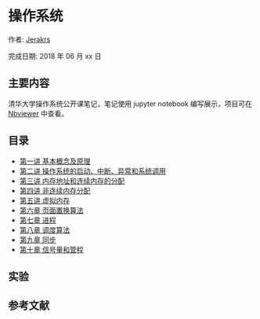 # 操作系统

作者: [Jerakrs](http://jerakrs.com/)

完成日期: 2018 年 06 月 xx 日

## 主要内容

清华大学操作系统公开课笔记，笔记使用 jupyter notebook 编写展示，项目可在 [Nbviewer]() 中查看。

## 目录

* [第一讲 基本概念及原理](http://nbviewer.jupyter.org/github/JeraKrs/Notes/blob/master/Operating%20System/Chapter01.ipynb)
* [第二讲 操作系统的启动、中断、异常和系统调用](http://nbviewer.jupyter.org/github/JeraKrs/Notes/blob/master/Operating%20System/Chapter02.ipynb)
* [第三讲 内存地址和连续内存的分配](http://nbviewer.jupyter.org/github/JeraKrs/Notes/blob/master/Operating%20System/Chapter03.ipynb)
* [第四讲 非连续内存分配](http://nbviewer.jupyter.org/github/JeraKrs/Notes/blob/master/Operating%20System/Chapter04.ipynb)
* [第五讲 虚拟内存](http://nbviewer.jupyter.org/github/JeraKrs/Notes/blob/master/Operating%20System/Chapter05.ipynb)
* [第六章 页面置换算法](http://nbviewer.jupyter.org/github/JeraKrs/Notes/blob/master/Operating%20System/Chapter06.ipynb)
* [第七章 进程](http://nbviewer.jupyter.org/github/JeraKrs/Notes/blob/master/Operating%20System/Chapter07.ipynb)
* [第八章 调度算法](http://nbviewer.jupyter.org/github/JeraKrs/Notes/blob/master/Operating%20System/Chapter08.ipynb)
* [第九章 同步](http://nbviewer.jupyter.org/github/JeraKrs/Notes/blob/master/Operating%20System/Chapter09.ipynb)
* [第十章 信号量和管程](http://nbviewer.jupyter.org/github/JeraKrs/Notes/blob/master/Operating%20System/Chapter10.ipynb)




## 实验

## 参考文献
